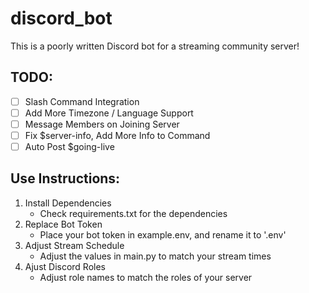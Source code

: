 # discord_bot
This is a poorly written Discord bot for a streaming community server!

## TODO:
-   [ ] Slash Command Integration
-   [ ] Add More Timezone / Language Support
-   [ ] Message Members on Joining Server
-   [ ] Fix $server-info, Add More Info to Command
-   [ ] Auto Post $going-live

## Use Instructions:
1. Install Dependencies
	- Check requirements.txt for the dependencies
2. Replace Bot Token
	- Place your bot token in example.env, and rename it to '.env'
3. Adjust Stream Schedule
	- Adjust the values in main.py to match your stream times
4. Ajust Discord Roles
	- Adjust role names to match the roles of your server
